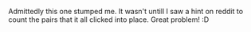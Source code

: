 Admittedly this one stumped me. It wasn't untill I saw a hint on reddit to count the pairs that it all clicked into place. Great problem! :D
